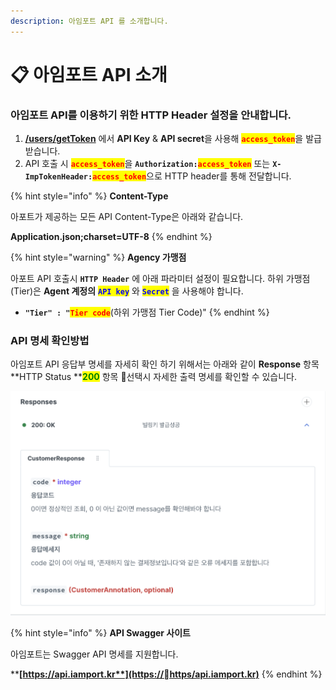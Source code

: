 ```yaml
---
description: 아임포트 API 를 소개합니다.
---
```


# 📋 아임포트 API 소개

### 아임포트 API를 이용하기 위한 HTTP Header 설정을 안내합니다.

1. [**/users/getToken**](rest-api-access-token.md) 에서 **API Key** & **API secret**을 사용해 <mark style="color:red;">**`access_token`**</mark>을 발급받습니다.
2. API 호출 시 <mark style="color:red;">**`access_token`**</mark>을 **`Authorization:`**<mark style="color:red;">**`access_token`**</mark> 또는 **`X-ImpTokenHeader:`**<mark style="color:red;">**`access_token`**</mark>으로 HTTP header를 통해 전달합니다.

{% hint style="info" %}
**Content-Type**

아포트가 제공하는 모든 API Content-Type은 아래와 같습니다.

**Application.json;charset=UTF-8**
{% endhint %}

{% hint style="warning" %}
**Agency 가맹점**&#x20;

아포트 API 호출시 **`HTTP Header`** 에 아래 파라미터 설정이 필요합니다. 하위 가맹점(Tier)은 **Agent 계정의** <mark style="color:blue;">**`API key`**</mark> 와 <mark style="color:blue;">**`Secret`**</mark> 을 사용해야 합니다.

* **`"Tier" : "`**<mark style="color:red;">**`Tier code`**</mark>(하위 가맹점 Tier Code)"
{% endhint %}

### API 명세 확인방법

아임포트 API 응답부 명세를 자세히 확인 하기 위해서는 아래와 같이 **Response** 항목 **HTTP Status **<mark style="color:green;">**200**</mark> 항목 선택시 자세한 출력 명세를 확인할 수 있습니다.

![응답항목 예시](<../.gitbook/assets/image (18) (1).png>)

{% hint style="info" %}
**API Swagger 사이트**

아임포트는 Swagger API 명세를 지원합니다.

****[**https://api.iamport.kr**](https://https/api.iamport.kr)****
{% endhint %}
